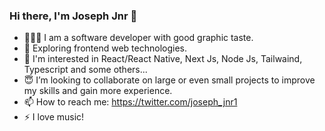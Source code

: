 ### Hi there, I'm Joseph Jnr 👋

- 👨🏾‍💻 I am a software developer with good graphic taste.
- 🔭 Exploring frontend web technologies.
- 🤔 I'm interested in React/React Native, Next Js, Node Js, Tailwaind, Typescript and some others...
- 😇 I’m looking to collaborate on large or even small projects to improve my skills and gain more experience.
- 📫 How to reach me: https://twitter.com/joseph_jnr1
- ⚡ I love music!

